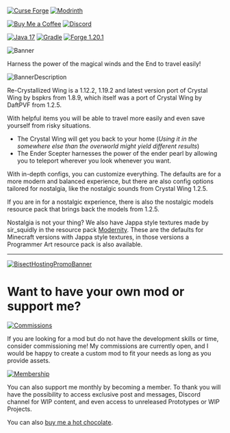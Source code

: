 [![Curse Forge](https://cdn.jsdelivr.net/npm/@intergrav/devins-badges@3/assets/cozy/available/curseforge_vector.svg)](https://www.curseforge.com/minecraft/mc-mods/rcw)
[![Modrinth](https://cdn.jsdelivr.net/npm/@intergrav/devins-badges@3/assets/cozy/available/modrinth_vector.svg)](https://modrinth.com/mod/rcw)

[![Buy Me a Coffee](https://cdn.jsdelivr.net/npm/@intergrav/devins-badges@3/assets/cozy/donate/buymeacoffee-singular_vector.svg)](https://www.buymeacoffee.com/desoroxxx)
[![Discord](https://cdn.jsdelivr.net/npm/@intergrav/devins-badges@3/assets/cozy/social/discord-plural_vector.svg)](https://discord.gg/hKpUYx7VwS)

[![Java 17](https://cdn.jsdelivr.net/npm/@intergrav/devins-badges@3/assets/cozy/built-with/java17_vector.svg)](https://adoptium.net/temurin/releases/?version=17)
[![Gradle](https://cdn.jsdelivr.net/npm/@intergrav/devins-badges@3/assets/cozy/built-with/gradle_vector.svg)](https://gradle.org/)
[![Forge 1.20.1](https://cdn.jsdelivr.net/npm/@intergrav/devins-badges@3/assets/cozy/supported/forge_vector.svg)](http://files.minecraftforge.net/maven/net/minecraftforge/forge/index_1.20.1.html)

![Banner](https://www.bisecthosting.com/images/CF/ReCrystallized_Wing/BH_RCW_header.webp)

Harness the power of the magical winds and the End to travel easily!

![BannerDescription](https://www.bisecthosting.com/images/CF/ReCrystallized_Wing/BH_RCW_banner1.webp)

Re-Crystallized Wing is a 1.12.2, 1.19.2 and latest version port of Crystal Wing by bspkrs from 1.8.9, which itself was a port of Crystal Wing by DaftPVF from 1.2.5.

With helpful items you will be able to travel more easily and even save yourself from risky situations.

- The Crystal Wing will get you back to your home (*Using it in the somewhere else than the overworld might yield different results*)
- The Ender Scepter harnesses the power of the ender pearl by allowing you to teleport wherever you look whenever you want.

With in-depth configs, you can customize everything. 
The defaults are for a more modern and balanced experience,
but there are also config options tailored for nostalgia, 
like the nostalgic sounds from Crystal Wing 1.2.5.

If you are in for a nostalgic experience, 
there is also the nostalgic models resource pack that brings back the models from 1.2.5.

Nostalgia is not your thing?
We also have Jappa style textures made by sir_squidly in the resource pack [Modernity](https://www.curseforge.com/minecraft/texture-packs/modernity).
These are the defaults for Minecraft versions with Jappa style textures, in those versions a Programmer Art resource pack is also available.

---

[![BisectHostingPromoBanner](https://www.bisecthosting.com/images/CF/ReCrystallized_Wing/BH_RCW_promo.webp)](https://bisecthosting.com/Desoroxxx)

# Want to have your own mod or support me?

[![Commissions](https://www.bisecthosting.com/images/CF/ReCrystallized_Wing/BH_RCW_banner3.webp)](https://www.buymeacoffee.com/desoroxxx/commissions)

If you are looking for a mod but do not have the development skills or time, consider commissioning me!
My commissions are currently open, and I would be happy to create a custom mod to fit your needs as long as you provide assets.

[![Membership](https://www.bisecthosting.com/images/CF/ReCrystallized_Wing/BH_RCW_banner2.webp)](https://www.buymeacoffee.com/desoroxxx/membership)

You can also support me monthly by becoming a member.
To thank you will have the possibility to access exclusive post and messages, Discord channel for WIP content, and even access to unreleased Prototypes or WIP Projects.

You can also [buy me a hot chocolate](https://www.buymeacoffee.com/desoroxxx).
